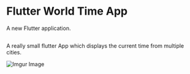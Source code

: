 # Flutter World Time App 

A new Flutter application.

## 

A really small flutter App which displays the current time from multiple cities.

![Imgur Image]( https://user-images.githubusercontent.com/8432815/90343815-fb998780-dfe1-11ea-98e2-4679b3dacdae.png)
